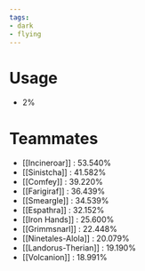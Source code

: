 ```yaml
---
tags:
- dark
- flying
---
```

# Usage
- 2%
# Teammates
- [[Incineroar]] : 53.540%
- [[Sinistcha]] : 41.582%
- [[Comfey]] : 39.220%
- [[Farigiraf]] : 36.439%
- [[Smeargle]] : 34.539%
- [[Espathra]] : 32.152%
- [[Iron Hands]] : 25.600%
- [[Grimmsnarl]] : 22.448%
- [[Ninetales-Alola]] : 20.079%
- [[Landorus-Therian]] : 19.190%
- [[Volcanion]] : 18.991%